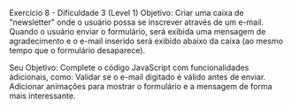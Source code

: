Exercício 8 - Dificuldade 3 (Level 1)
Objetivo: Criar uma caixa de "newsletter" onde o usuário possa se inscrever através de um e-mail. 
Quando o usuário enviar o formulário, será exibida uma mensagem de agradecimento e o e-mail inserido 
será exibido abaixo da caixa (ao mesmo tempo que o formulário desaparece).

Seu Objetivo:
Complete o código JavaScript com funcionalidades adicionais, como:
Validar se o e-mail digitado é válido antes de enviar.
Adicionar animações para mostrar o formulário e a mensagem de forma mais interessante.



